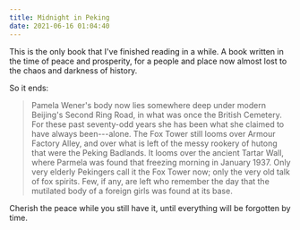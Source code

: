 ```yaml
---
title: Midnight in Peking
date: 2021-06-16 01:04:40
---
```


This is the only book that I've finished reading in a while. A book written in the time of peace and prosperity, for a people and place now almost lost to the chaos and darkness of history.

So it ends:

> Pamela Wener's body now lies somewhere deep under modern Beijing's Second Ring Road, in what was once the British Cemetery. For these past seventy-odd years she has been what she claimed to have always been---alone.
> The Fox Tower still looms over Armour Factory Alley, and over what is left of the messy rookery of hutong that were the Peking Badlands. It looms over the ancient Tartar Wall, where Parmela was found that freezing morning in January 1937. Only very elderly Pekingers call it the Fox Tower now; only the very old talk of fox spirits. Few, if any, are left who remember the day that the mutilated body of a foreign girls was found at its base.

Cherish the peace while you still have it, until everything will be forgotten by time.
